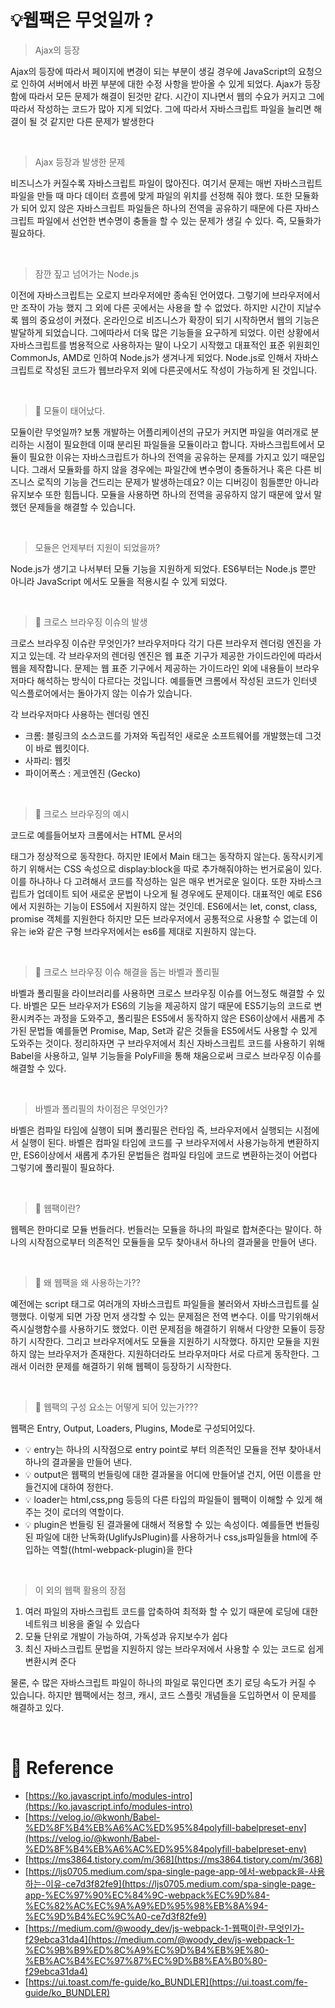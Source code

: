 # 💡웹팩은 무엇일까 ?

> Ajax의 등장

Ajax의 등장에 따라서 페이지에 변경이 되는 부분이 생길 경우에 JavaScript의 요청으로 인하여 서버에서 바뀐 부분에 대한 수정 사항을 받아올 수 있게 되었다. Ajax가 등장함에 따라서 모든 문제가 해결이 된것만 같다. 시간이 지나면서 웹의 수요가 커지고 그에 따라서 작성하는 코드가 많아 지게 되었다. 그에 따라서 자바스크립트 파일을 늘리면 해결이 될 것 같지만 다른 문제가 발생한다

<br/>

> Ajax 등장과 발생한 문제

비즈니스가 커질수록 자바스크립트 파일이 많아진다. 여기서 문제는 매번 자바스크립트 파일을 만들 때 마다 데이터 흐름에 맞게 파일의 위치를 선정해 줘야 했다. 또한 모듈화가 되어 있지 않은 자바스크립트 파일들은 하나의 전역을 공유하기 때문에 다른 자바스크립트 파일에서 선언한 변수명이 충돌을 할 수 있는 문제가 생길 수 있다. 즉, 모듈화가 필요하다.

<br/>

> 잠깐 짚고 넘어가는 Node.js

이전에 자바스크립트는 오로지 브라우저에만 종속된 언어였다. 그렇기에 브라우저에서만 조작이 가능 했지 그 외에 다른 곳에서는 사용을 할 수 없었다. 하지만 시간이 지날수록 웹의 중요성이 커졌다. 온라인으로 비즈니스가 확장이 되기 시작하면서 웹의 기능은 발달하게 되었습니다. 그에따라서 더욱 많은 기능들을 요구하게 되었다. 이런 상황에서 자바스크립트를 범용적으로 사용하자는 말이 나오기 시작했고 대표적인 표준 위원회인 CommonJs, AMD로 인하여 Node.js가 생겨나게 되었다. Node.js로 인해서 자바스크립트로 작성된 코드가 웹브라우저 외에 다른곳에서도 작성이 가능하게 된 것입니다.

<br/>

> 🚀 모듈이 태어났다.

모듈이란 무엇일까? 보통 개발하는 어플리케이션의 규모가 커지면 파일을 여러개로 분리하는 시점이 필요한데 이때 분리된 파일들을 모듈이라고 합니다. 자바스크립트에서 모듈이 필요한 이유는 자바스크립트가 하나의 전역을 공유하는 문제를 가지고 있기 때문입니다. 그래서 모듈화를 하지 않을 경우에는 파일간에 변수명이 충돌하거나 혹은 다른 비즈니스 로직의 기능을 건드리는 문제가 발생하는데요? 이는 디버깅이 힘들뿐만 아니라 유지보수 또한 힘듭니다. 모듈을 사용하면 하나의 전역을 공유하지 않기 때문에 앞서 말했던 문제들을 해결할 수 있습니다.

<br/>

> 모듈은 언제부터 지원이 되었을까?

Node.js가 생기고 나서부터 모듈 기능을 지원하게 되었다. ES6부터는 Node.js 뿐만 아니라 JavaScript 에서도 모듈을 적용시킬 수 있게 되었다.

<br/>

> 🚀 크로스 브라우징 이슈의 발생

크로스 브라우징 이슈란 무엇인가? 브라우저마다 각기 다른 브라우저 렌더링 엔진을 가지고 있는데. 각 브라우저의 렌더링 엔진은 웹 표준 기구가 제공한 가이드라인에 따라서 웹을 제작합니다. 문제는 웹 표준 기구에서 제공하는 가이드라인 외에 내용들이 브라우저마다 해석하는 방식이 다르다는 것입니다. 예를들면 크롬에서 작성된 코드가 인터넷 익스플로어에서는 돌아가지 않는 이슈가 있습니다.

각 브라우저마다 사용하는 렌더링 엔진

- 크롬: 블링크의 소스코드를 가져와 독립적인 새로운 소프트웨어를 개발했는데 그것이 바로 웹킷이다.
- 사파리: 웹킷
- 파이어폭스 : 게코엔진 (Gecko)

<br/>

> 🚀 크로스 브라우징의 예시

코드로 예를들어보자 크롬에서는 HTML 문서의 <main> 태그가 정상적으로 동작한다. 하지만 IE에서 Main 태그는 동작하지 않는다. 동작시키게 하기 위해서는 CSS 속성으로 display:block을 따로 추가해줘야하는 번거로움이 있다. 이를 하나하나 다 고려해서 코드를 작성하는 일은 매우 번거로운 일이다. 또한 자바스크립트가 업데이트 되어 새로운 문법이 나오게 될 경우에도 문제이다. 대표적인 예로 ES6에서 지원하는 기능이 ES5에서 지원하지 않는 것인데. ES6에서는 let, const, class, promise 객체를 지원한다 하지만 모든 브라우저에서 공통적으로 사용할 수 없는데 이유는 ie와 같은 구형 브라우저에서는 es6를 제대로 지원하지 않는다.

<br/>

> 🚀 크로스 브라우징 이슈 해결을 돕는 바벨과 폴리필

바벨과 폴리필을 라이브러리를 사용하면 크로스 브라우징 이슈를 어느정도 해결할 수 있다. 바벨은 모든 브라우저가 ES6의 기능을 제공하지 않기 때문에 ES5기능의 코드로 변환시켜주는 과정을 도와주고, 폴리필은 ES5에서 동작하지 않은 ES6이상에서 새롭게 추가된 문법들 예를들면 Promise, Map, Set과 같은 것들을 ES5에서도 사용할 수 있게 도와주는 것이다. 정리하자면 구 브라우저에서 최신 자바스크립트 코드를 사용하기 위해 Babel을 사용하고, 일부 기능들을 PolyFill을 통해 채움으로써 크로스 브라우징 이슈를 해결할 수 있다.

<br/>

> 바벨과 폴리필의 차이점은 무엇인가?

바벨은 컴파일 타임에 실행이 되며 폴리필은 런타임 즉, 브라우저에서 실행되는 시점에서 실행이 된다. 바벨은 컴파일 타임에 코드를 구 브라우저에서 사용가능하게 변환하지만, ES6이상에서 새롭게 추가된 문법들은 컴파일 타임에 코드로 변환하는것이 어렵다 그렇기에 폴리필이 필요하다.

<br/>

> 🚀 웹팩이란?

웹펙은 한마디로 모듈 번들러다. 번들러는 모듈을 하나의 파일로 합쳐준다는 말이다. 하나의 시작점으로부터 의존적인 모듈들을 모두 찾아내서 하나의 결과물을 만들어 낸다.

<br/>

> 🚀 왜 웹팩을 왜 사용하는가??

예전에는 script 태그로 여러개의 자바스크립트 파일들을 불러와서 자바스크립트를 실행했다. 이렇게 되면 가장 먼저 생각할 수 있는 문제점은 전역 변수다. 이를 막기위해서 즉시실행함수를 사용하기도 했었다. 이런 문제점을 해결하기 위해서 다양한 모듈이 등장하기 시작한다. 그리고 브라우저에서도 모듈을 지원하기 시작했다. 하지만 모듈을 지원하지 않는 브라우저가 존재한다. 지원하더라도 브라우저마다 서로 다르게 동작한다. 그래서 이러한 문제를 해결하기 위해 웹펙이 등장하기 시작한다.

<br/>

> 🚀 웹팩의 구성 요소는 어떻게 되어 있는가???

웹팩은 Entry, Output, Loaders, Plugins, Mode로 구성되어있다.

- 💡 entry는 하나의 시작점으로 entry point로 부터 의존적인 모듈을 전부 찾아내서 하나의 결과물을 만들어 낸다.
- 💡 output은 웹팩의 번들링에 대한 결과물을 어디에 만들어낼 건지, 어떤 이름을 만들건지에 대하여 정한다.
- 💡 loader는 html,css,png 등등의 다른 타입의 파일들이 웹팩이 이해할 수 있게 해주는 것이 로더의 역할이다.
- 💡 plugin은 번들링 된 결과물에 대해서 적용할 수 있는 속성이다. 예를들면 번들링 된 파일에 대한 난독화(UglifyJsPlugin)를 사용하거나 css,js파일들을 html에 주입하는 역할((html-webpack-plugin)을 한다

<br/>

> 이 외의 웹팩 활용의 장점

1. 여러 파일의 자바스크립트 코드를 압축하여 최적화 할 수 있기 때문에 로딩에 대한 네트워크 비용을 줄일 수 있습다
2. 모듈 단위로 개발이 가능하여, 가독성과 유지보수가 쉽다
3. 최신 자바스크립트 문법을 지원하지 않는 브라우저에서 사용할 수 있는 코드로 쉽게 변환시켜 준다

물론, 수 많은 자바스크립트 파일이 하나의 파일로 묶인다면 초기 로딩 속도가 커질 수 있습니다. 하지만 웹팩에서는 청크, 캐시, 코드 스플릿 개념들을 도입하면서 이 문제를 해결하고 있다.

<br/>

# 🔗 Reference

- [https://ko.javascript.info/modules-intro](https://ko.javascript.info/modules-intro)
- [https://velog.io/@kwonh/Babel-%ED%8F%B4%EB%A6%AC%ED%95%84polyfill-babelpreset-env](https://velog.io/@kwonh/Babel-%ED%8F%B4%EB%A6%AC%ED%95%84polyfill-babelpreset-env)
- [https://ms3864.tistory.com/m/368](https://ms3864.tistory.com/m/368)
- [https://ljs0705.medium.com/spa-single-page-app-에서-webpack을-사용하는-이유-ce7d3f82fe9](https://ljs0705.medium.com/spa-single-page-app-%EC%97%90%EC%84%9C-webpack%EC%9D%84-%EC%82%AC%EC%9A%A9%ED%95%98%EB%8A%94-%EC%9D%B4%EC%9C%A0-ce7d3f82fe9)
- [https://medium.com/@woody_dev/js-webpack-1-웹팩이란-무엇인가-f29ebca31da4](https://medium.com/@woody_dev/js-webpack-1-%EC%9B%B9%ED%8C%A9%EC%9D%B4%EB%9E%80-%EB%AC%B4%EC%97%87%EC%9D%B8%EA%B0%80-f29ebca31da4)
- [https://ui.toast.com/fe-guide/ko_BUNDLER](https://ui.toast.com/fe-guide/ko_BUNDLER)

